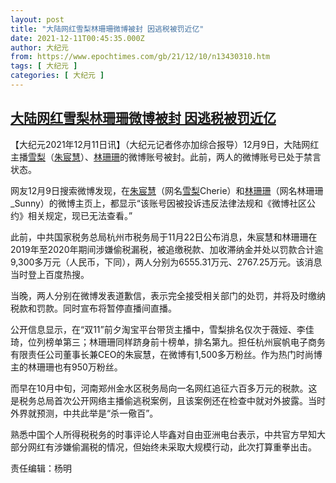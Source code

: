 ```yaml
---
layout: post
title: "大陆网红雪梨林珊珊微博被封 因逃税被罚近亿"
date: 2021-12-11T00:45:35.000Z
author: 大纪元
from: https://www.epochtimes.com/gb/21/12/10/n13430310.htm
tags: [ 大纪元 ]
categories: [ 大纪元 ]
---
```

<!--1639183535000-->
[大陆网红雪梨林珊珊微博被封 因逃税被罚近亿](https://www.epochtimes.com/gb/21/12/10/n13430310.htm)
------

<div>
<p>【大纪元2021年12月11日讯】（大纪元记者佟亦加综合报导）12月9日，大陆网红主播<a href="https://www.epochtimes.com/gb/tag/%E9%9B%AA%E6%A2%A8.html">雪梨</a>（<a href="https://www.epochtimes.com/gb/tag/%E6%9C%B1%E5%AE%B8%E6%85%A7.html">朱宸慧</a>）、<a href="https://www.epochtimes.com/gb/tag/%E6%9E%97%E7%8F%8A%E7%8F%8A.html">林珊珊</a>的微博账号被封。此前，两人的微博账号已处于禁言状态。</p><p>网友12月9日搜索微博发现，在<a href="https://www.epochtimes.com/gb/tag/%E6%9C%B1%E5%AE%B8%E6%85%A7.html">朱宸慧</a>（网名<a href="https://www.epochtimes.com/gb/tag/%E9%9B%AA%E6%A2%A8.html">雪梨</a>Cherie）和<a href="https://www.epochtimes.com/gb/tag/%E6%9E%97%E7%8F%8A%E7%8F%8A.html">林珊珊</a>（网名林珊珊_Sunny）的微博主页上，都显示“该账号因被投诉违反法律法规和《微博社区公约》相关规定，现已无法查看。”</p><p>此前，中共国家税务总局杭州市税务局于11月22日公布消息，朱宸慧和林珊珊在2019年至2020年期间涉嫌偷税漏税，被追缴税款、加收滞纳金并处以罚款合计逾9,300多万元（人民币，下同），两人分别为6555.31万元、2767.25万元。该消息当时登上百度热搜。</p><p>当晚，两人分别在微博发表道歉信，表示完全接受相关部门的处罚，并将及时缴纳税款和罚款。同时宣布将暂停直播间直播。</p><p>公开信息显示，在“双11”前夕淘宝平台带货主播中，雪梨排名仅次于薇娅、李佳琦，位列榜单第三；林珊珊同样跻身前十榜单，排名第九。担任杭州宸帆电子商务有限责任公司董事长兼CEO的朱宸慧，在微博有1,500多万粉丝。作为热门时尚博主的林珊珊也有950万粉丝。</p><p>而早在10月中旬，河南郑州金水区税务局向一名网红追征六百多万元的税款。这是税务总局首次公开网络主播偷逃税案例，且该案例还在检查中就对外披露。当时外界就预测，中共此举是“杀一儆百”。</p><p>熟悉中国个人所得税税务的时事评论人毕鑫对自由亚洲电台表示，中共官方早知大部分网红有涉嫌偷漏税的情况，但始终未采取大规模行动，此次打算重拳出击。</p><p>责任编辑：杨明</p>
</div>
